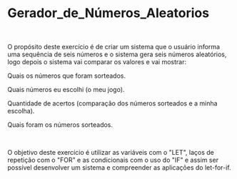 # Gerador_de_Números_Aleatorios
<br>
<p>O propósito deste exercício é de criar um sistema que o usuário informa uma sequência de seis números e o sistema gera seis números aleatórios, logo depois o sistema vai comparar os valores e vai mostrar:</p>
<p>Quais os números que foram sorteados.</p>
<p>Quais números eu escolhi (o meu jogo).</p>
<p>Quantidade de acertos (comparação dos números sorteados e a minha escolha).</p>
<p>Quais foram os números sorteados.</p>
<br>
<p>O objetivo deste exercício é utilizar as variáveis com o "LET", laços de repetição com o "FOR" e as condicionais com o uso do "IF" e assim ser possível desenvolver um sistema e compreender as aplicações do let-for-if.</p>
